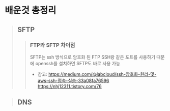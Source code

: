 배운것 총정리
==========

> SFTP
> ----
>
>    > ### FTP와 SFTP 차이점
>    > SFTP는 ssh 방식으로 암호화 된 FTP
>    > SSH랑 같은 포트를 사용하기 때문에 openssh를 설치하면 SFTP도 바로 사용 가능
>    > * 참고: <https://medium.com/@labcloud/ssh-암호화-원리-및-aws-ssh-접속-실습-33a08fa76596> <https://nhj12311.tistory.com/76>

> DNS
> ---
